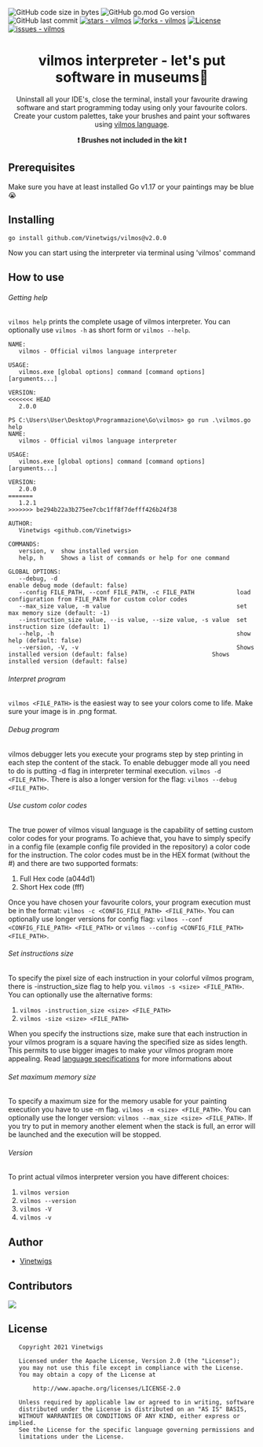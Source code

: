 
![GitHub code size in bytes](https://img.shields.io/github/languages/code-size/Vinetwigs/vilmos)
![GitHub go.mod Go version](https://img.shields.io/github/go-mod/go-version/Vinetwigs/vilmos)
![GitHub last commit](https://img.shields.io/github/last-commit/Vinetwigs/vilmos)
[![stars - vilmos](https://img.shields.io/github/stars/Vinetwigs/vilmos?style=social)](https://github.com/Vinetwigs/vilmos)
[![forks - vilmos](https://img.shields.io/github/forks/Vinetwigs/vilmos?style=social)](https://github.com/Vinetwigs/vilmos)
[![License](https://img.shields.io/badge/License-Apache_License_2.0-orange)](#license)
[![issues - vilmos](https://img.shields.io/github/issues/Vinetwigs/vilmos)](https://github.com/Vinetwigs/vilmos/issues)

<div>
   <h1 align="center">
      vilmos interpreter - let's put software in museums🎨
   </h1>
</div>

<div align="center">
   Uninstall all your IDE's, close the terminal, install your favourite drawing software and start programming today using only your favourite colors.
   Create your custom palettes, take your brushes and paint your softwares using <a href="./LANGUAGE.md">vilmos language</a>.
   
   <strong>:exclamation: Brushes not included in the kit :exclamation:</strong>
</div>

## Prerequisites
Make sure you have at least installed Go v1.17 or your paintings may be blue :sob:

## Installing
```
go install github.com/Vinetwigs/vilmos@v2.0.0
```
Now you can start using the interpreter via terminal using 'vilmos' command

## How to use
###### Getting help
`vilmos help` prints the complete usage of vilmos interpreter. You can optionally use `vilmos -h` as short form or `vilmos --help`.

```
NAME:
   vilmos - Official vilmos language interpreter

USAGE:
   vilmos.exe [global options] command [command options] [arguments...]

VERSION:
<<<<<<< HEAD
   2.0.0

PS C:\Users\User\Desktop\Programmazione\Go\vilmos> go run .\vilmos.go help
NAME:
   vilmos - Official vilmos language interpreter

USAGE:
   vilmos.exe [global options] command [command options] [arguments...]

VERSION:
   2.0.0
=======
   1.2.1
>>>>>>> be294b22a3b275ee7cbc1ff8f7defff426b24f38

AUTHOR:
   Vinetwigs <github.com/Vinetwigs>

COMMANDS:
   version, v  show installed version
   help, h     Shows a list of commands or help for one command

GLOBAL OPTIONS:
   --debug, -d                                                   enable debug mode (default: false)
   --config FILE_PATH, --conf FILE_PATH, -c FILE_PATH            load configuration from FILE_PATH for custom color codes
   --max_size value, -m value                                    set max memory size (default: -1)
   --instruction_size value, --is value, --size value, -s value  set instruction size (default: 1)
   --help, -h                                                    show help (default: false)
   --version, -V, -v                                             Shows installed version (default: false)                        Shows installed version (default: false)
```

###### Interpret program
`vilmos <FILE_PATH>` is the easiest way to see your colors come to life. Make sure your image is in .png format.

###### Debug program
vilmos debugger lets you execute your programs step by step printing in each step the content of the stack.
To enable debugger mode all you need to do is putting -d flag in interpreter terminal execution.
`vilmos -d <FILE_PATH>`.
There is also a longer version for the flag: `vilmos --debug <FILE_PATH>`.

###### Use custom color codes
The true power of vilmos visual language is the capability of setting custom color codes for your programs.
To achieve that, you have to simply specify in a config file (example config file provided in the repository) a color code for the instruction.
The color codes must be in the HEX format (without the #) and there are two supported formats:

1. Full Hex code (a044d1)
2. Short Hex code (fff)

Once you have chosen your favourite colors, your program execution must be in the format:
`vilmos -c <CONFIG_FILE_PATH> <FILE_PATH>`.
You can optionally use longer versions for config flag:
`vilmos --conf <CONFIG_FILE_PATH> <FILE_PATH>` or `vilmos --config <CONFIG_FILE_PATH> <FILE_PATH>`.

###### Set instructions size
To specify the pixel size of each instruction in your colorful vilmos program, there is -instruction_size flag to help you.
`vilmos -s <size> <FILE_PATH>`. You can optionally use the alternative forms:
1. `vilmos -instruction_size <size> <FILE_PATH>`
2. `vilmos -size <size> <FILE_PATH>`

When you specify the instructions size, make sure that each instruction in your vilmos program is a square having the specified size as sides length. This permits to use bigger images to make your vilmos program more appealing.
Read [language specifications](https://github.com/Vinetwigs/vilmos/blob/main/LANGUAGE.md) for more informations about 

###### Set maximum memory size
To specify a maximum size for the memory usable for your painting execution you have to use -m flag.
`vilmos -m <size> <FILE_PATH>`.
You can optionally use the longer version: `vilmos --max_size <size> <FILE_PATH>`.
If you try to put in memory another element when the stack is full, an error will be launched and the execution will be stopped.

###### Version
To print actual vilmos interpreter version you have different choices:
1. `vilmos version`
2. `vilmos --version`
3. `vilmos -V`
4. `vilmos -v`

## Author
- [Vinetwigs](https://github.com/Vinetwigs)

## Contributors
<a href="https://github.com/Vinetwigs/vilmos/graphs/contributors">
  <img src="https://contrib.rocks/image?repo=Vinetwigs/vilmos" />
</a>

## License
```text
   Copyright 2021 Vinetwigs

   Licensed under the Apache License, Version 2.0 (the "License");
   you may not use this file except in compliance with the License.
   You may obtain a copy of the License at

       http://www.apache.org/licenses/LICENSE-2.0

   Unless required by applicable law or agreed to in writing, software
   distributed under the License is distributed on an "AS IS" BASIS,
   WITHOUT WARRANTIES OR CONDITIONS OF ANY KIND, either express or implied.
   See the License for the specific language governing permissions and
   limitations under the License.
```
